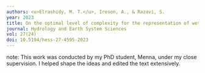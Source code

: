```yaml
---
authors: <u>Elrashidy, M. T.</u>, Ireson, A., & Razavi, S.
year: 2023 
title: On the optimal level of complexity for the representation of wetland systems in land surface models. 
journal: Hydrology and Earth System Sciences 
vol: 27(24)
doi: 10.5194/hess-27-4595-2023
---
```

note: This work was conducted by my PhD student, Menna, under my close supervision. I helped shape the ideas and edited the text extensively.

